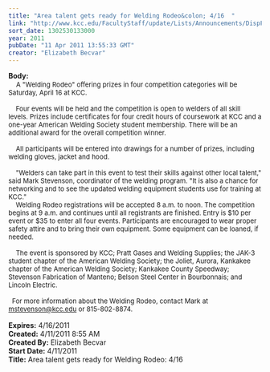 ```yaml
---
title: "Area talent gets ready for Welding Rodeo&colon; 4/16  "
link: "http://www.kcc.edu/FacultyStaff/update/Lists/Announcements/DispForm.aspx?ID=222"
sort_date: 1302530133000
year: 2011
pubDate: "11 Apr 2011 13:55:33 GMT"
creator: "Elizabeth Becvar"
---
```


<div><b>Body:</b> <div class=ExternalClass2FA652409A1449F4B026B5156878FB67>
<div>  <font size=2>  A &quot;Welding Rodeo&quot; offering prizes in four competition categories will be Saturday, April 16 at KCC.</font></div><font size=2>
<div><br>    Four events will be held and the competition is open to welders of all skill levels. Prizes include certificates for four credit hours of coursework at KCC and a one-year American Welding Society student membership. There will be an additional award for the overall competition winner.</div>
<div><br>    All participants will be entered into drawings for a number of prizes, including welding gloves, jacket and hood.</div>
<div><br>    &quot;Welders can take part in this event to test their skills against other local talent,&quot; said Mark Stevenson, coordinator of the welding program. &quot;It is also a chance for networking and to see the updated welding equipment students use for training at KCC.&quot; <br>    Welding Rodeo registrations will be accepted 8 a.m. to noon. The competition begins at 9 a.m. and continues until all registrants are finished. Entry is $10 per event or $35 to enter all four events. Participants are encouraged to wear proper safety attire and to bring their own equipment. Some equipment can be loaned, if needed.</div>
<div><br>    The event is sponsored by KCC; Pratt Gases and Welding Supplies; the JAK-3 student chapter of the American Welding Society; the Joliet, Aurora, Kankakee chapter of the American Welding Society; Kankakee County Speedway; Stevenson Fabrication of Manteno; Belson Steel Center in Bourbonnais; and Lincoln Electric.</div>
<div> </div>
<div>  For more information about the Welding Rodeo, contact Mark at <a href="mailto:mstevenson@kcc.edu">mstevenson@kcc.edu</a> or 815-802-8874. <br> </font></div></div></div>
<div><b>Expires:</b> 4/16/2011</div>
<div><b>Created:</b> 4/11/2011 8:55 AM</div>
<div><b>Created By:</b> Elizabeth Becvar</div>
<div><b>Start Date:</b> 4/11/2011</div>
<div><b>Title:</b> Area talent gets ready for Welding Rodeo: 4/16  </div>
